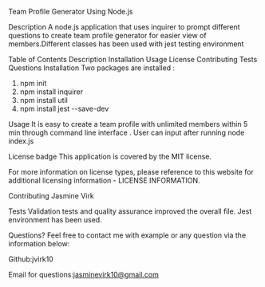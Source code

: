 Team Profile Generator Using Node.js 


Description
A node.js application that uses inquirer to prompt different questions to create team profile generator for easier view of members.Different classes has been used with jest testing environment

Table of Contents
Description
Installation
Usage
License
Contributing
Tests
Questions
Installation
Two packages are installed :
1. npm init
2. npm install inquirer
3. npm install util
4. npm install jest --save-dev

Usage
It is easy to create a team profile with unlimited members within 5 min through command line interface . User can input after running
node index.js

License
badge This application is covered by the MIT license.

For more information on license types, please reference to this website for additional licensing information - LICENSE INFORMATION.


Contributing
Jasmine Virk

Tests
Validation tests and quality assurance improved the overall file. Jest environment has been used.



Questions?
Feel free to contact me with example or any question via the information below:

Github:jvirk10


Email for questions:jasminevirk10@gmail.com
